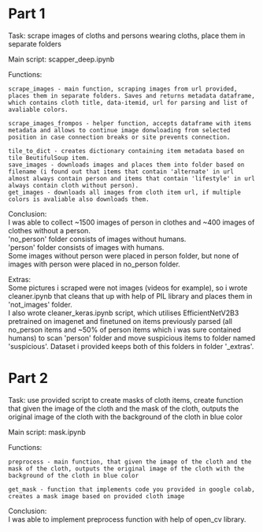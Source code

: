 # Part 1

Task: scrape images of cloths and persons wearing cloths, place them in separate folders

Main script: scapper_deep.ipynb

Functions:  

    scrape_images - main function, scraping images from url provided, places them in separate folders. Saves and returns metadata dataframe, which contains cloth title, data-itemid, url for parsing and list of avaliable colors.  
  
    scrape_images_frompos - helper function, accepts dataframe with items metadata and allows to continue image donwloading from selected position in case connection breaks or site prevents connection.  
  
    tile_to_dict - creates dictionary containing item metadata based on tile BeutifulSoup item.  
    save_images - downloads images and places them into folder based on filename (i found out that items that contain 'alternate' in url almost always contain person and items that contain 'lifestyle' in url always contain cloth without person).  
    get_images - downloads all images from cloth item url, if multiple colors is avaliable also downloads them.  
  
Conclusion:  
    I was able to collect ~1500 images of person in clothes and ~400 images of clothes without a person.  
    'no_person' folder consists of images without humans.  
    'person' folder consists of images with humans.  
    Some images without person were placed in person folder, but none of images with person were placed in no_person folder.  
  
Extras:  
    Some pictures i scraped were not images (videos for example), so i wrote cleaner.ipynb that cleans that up with help of PIL library and places them in 'not_images' folder.  
    I also wrote cleaner_keras.ipynb script, which utilises EfficientNetV2B3 pretrained on imagenet and finetuned on items previously parsed (all no_person items and ~50% of person items which i was sure contained humans) to scan 'person' folder and move suspicious items to folder named 'suspicious'.
    Dataset i provided keeps both of this folders in folder '_extras'.

# Part 2

Task: use provided script to create masks of cloth items, create function that given the image of the cloth and the mask of the cloth, outputs the original image of the cloth with the background of the cloth in blue color

Main script: mask.ipynb

Functions:

    preprocess - main function, that given the image of the cloth and the mask of the cloth, outputs the original image of the cloth with the background of the cloth in blue color

    get_mask - function that implements code you provided in google colab, creates a mask image based on provided cloth image

Conclusion:  
    I was able to implement preprocess function with help of open_cv library.